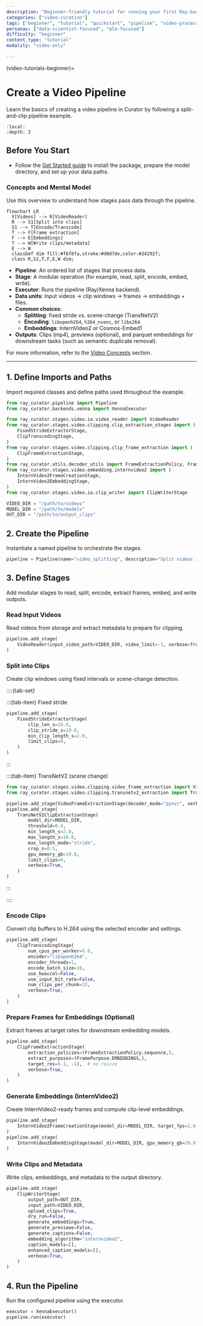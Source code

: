 ```yaml
---
description: "Beginner-friendly tutorial for running your first Ray-based video splitting pipeline using the Python example"
categories: ["video-curation"]
tags: ["beginner", "tutorial", "quickstart", "pipeline", "video-processing", "ray", "python"]
personas: ["data-scientist-focused", "mle-focused"]
difficulty: "beginner"
content_type: "tutorial"
modality: "video-only"

---
```


(video-tutorials-beginner)=
# Create a Video Pipeline

Learn the basics of creating a video pipeline in Curator by following a split-and-clip pipeline example.

```{contents} Tutorial Steps:
:local:
:depth: 2
```

## Before You Start

- Follow the [Get Started guide](gs-video) to install the package, prepare the model directory, and set up your data paths.

### Concepts and Mental Model

Use this overview to understand how stages pass data through the pipeline.

```{mermaid}
flowchart LR
  V[Videos] --> R[VideoReader]
  R --> S1[Split into clips]
  S1 --> T[Encode/Transcode]
  T --> F[Frame extraction]
  F --> E[Embeddings]
  T --> W[Write clips/metadata]
  E --> W
  classDef dim fill:#f6f8fa,stroke:#d0d7de,color:#24292f;
  class R,S1,T,F,E,W dim;
```

- **Pipeline**: An ordered list of stages that process data.
- **Stage**: A modular operation (for example, read, split, encode, embed, write).
- **Executor**: Runs the pipeline (Ray/Xenna backend).
- **Data units**: Input videos → clip windows → frames → embeddings + files.
- **Common choices**:
  - **Splitting**: fixed stride vs. scene-change (TransNetV2)
  - **Encoding**: `libopenh264`, `h264_nvenc`, or `libx264`
  - **Embeddings**: InternVideo2 or Cosmos-Embed1
- **Outputs**: Clips (mp4), previews (optional), and parquet embeddings for downstream tasks (such as semantic duplicate removal).

For more information, refer to the [Video Concepts](about-concepts-video) section.

---

## 1. Define Imports and Paths

Import required classes and define paths used throughout the example.

```python
from ray_curator.pipeline import Pipeline
from ray_curator.backends.xenna import XennaExecutor

from ray_curator.stages.video.io.video_reader import VideoReader
from ray_curator.stages.video.clipping.clip_extraction_stages import (
    FixedStrideExtractorStage,
    ClipTranscodingStage,
)
from ray_curator.stages.video.clipping.clip_frame_extraction import (
    ClipFrameExtractionStage,
)
from ray_curator.utils.decoder_utils import FrameExtractionPolicy, FramePurpose
from ray_curator.stages.video.embedding.internvideo2 import (
    InternVideo2FrameCreationStage,
    InternVideo2EmbeddingStage,
)
from ray_curator.stages.video.io.clip_writer import ClipWriterStage

VIDEO_DIR = "/path/to/videos"
MODEL_DIR = "/path/to/models"
OUT_DIR = "/path/to/output_clips"
```

## 2. Create the Pipeline

Instantiate a named pipeline to orchestrate the stages.

```python
pipeline = Pipeline(name="video_splitting", description="Split videos into clips")
```

## 3. Define Stages

Add modular stages to read, split, encode, extract frames, embed, and write outputs.

### Read Input Videos

Read videos from storage and extract metadata to prepare for clipping.

```python
pipeline.add_stage(
    VideoReader(input_video_path=VIDEO_DIR, video_limit=-1, verbose=True)
)
```

### Split into Clips

Create clip windows using fixed intervals or scene-change detection.

::::{tab-set}

:::{tab-item} Fixed stride

```python
pipeline.add_stage(
    FixedStrideExtractorStage(
        clip_len_s=10.0,
        clip_stride_s=10.0,
        min_clip_length_s=2.0,
        limit_clips=0,
    )
)
```

:::

:::{tab-item} TransNetV2 (scene change)

```python
from ray_curator.stages.video.clipping.video_frame_extraction import VideoFrameExtractionStage
from ray_curator.stages.video.clipping.transnetv2_extraction import TransNetV2ClipExtractionStage

pipeline.add_stage(VideoFrameExtractionStage(decoder_mode="pynvc", verbose=True))
pipeline.add_stage(
    TransNetV2ClipExtractionStage(
        model_dir=MODEL_DIR,
        threshold=0.4,
        min_length_s=2.0,
        max_length_s=10.0,
        max_length_mode="stride",
        crop_s=0.5,
        gpu_memory_gb=10.0,
        limit_clips=0,
        verbose=True,
    )
)
```

:::

::::

### Encode Clips

Convert clip buffers to H.264 using the selected encoder and settings.

```python
pipeline.add_stage(
    ClipTranscodingStage(
        num_cpus_per_worker=6.0,
        encoder="libopenh264",
        encoder_threads=1,
        encode_batch_size=16,
        use_hwaccel=False,
        use_input_bit_rate=False,
        num_clips_per_chunk=32,
        verbose=True,
    )
)
```

### Prepare Frames for Embeddings (Optional)

Extract frames at target rates for downstream embedding models.

```python
pipeline.add_stage(
    ClipFrameExtractionStage(
        extraction_policies=(FrameExtractionPolicy.sequence,),
        extract_purposes=(FramePurpose.EMBEDDINGS,),
        target_res=(-1, -1),  # no resize
        verbose=True,
    )
)
```

### Generate Embeddings (InternVideo2)

Create InternVideo2-ready frames and compute clip-level embeddings.

```python
pipeline.add_stage(
    InternVideo2FrameCreationStage(model_dir=MODEL_DIR, target_fps=2.0, verbose=True)
)
pipeline.add_stage(
    InternVideo2EmbeddingStage(model_dir=MODEL_DIR, gpu_memory_gb=20.0, verbose=True)
)
```

### Write Clips and Metadata

Write clips, embeddings, and metadata to the output directory.

```python
pipeline.add_stage(
    ClipWriterStage(
        output_path=OUT_DIR,
        input_path=VIDEO_DIR,
        upload_clips=True,
        dry_run=False,
        generate_embeddings=True,
        generate_previews=False,
        generate_captions=False,
        embedding_algorithm="internvideo2",
        caption_models=[],
        enhanced_caption_models=[],
        verbose=True,
    )
)
```

## 4. Run the Pipeline

Run the configured pipeline using the executor.

```python
executor = XennaExecutor()
pipeline.run(executor)
```
